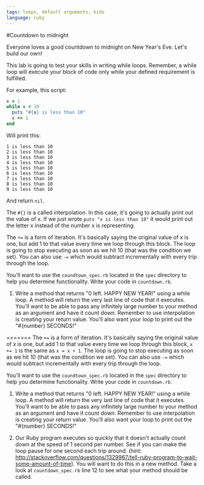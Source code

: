 ```yaml
---
tags: loops, default arguments, kids
language: ruby
---
```


#Countdown to midnight

Everyone loves a good countdown to midnight on New Year's Eve. Let's build our own! 


This lab is going to test your skills in writing while loops. Remember, a while loop will execute your block of code only while your defined requirement is fulfilled. 

For example, this script:
```RUBY
x = 1
while x < 10
  puts "#{x} is less than 10"
  x += 1
end
```
Will print this:
```
1 is less than 10
2 is less than 10
3 is less than 10
4 is less than 10
5 is less than 10
6 is less than 10
7 is less than 10
8 is less than 10
9 is less than 10
```
And return `nil`.

The `#{}` is a called interpolation. In this case, it's going to actually print out the value of x. If we just wrote `puts "x is less than 10"` it would print out the letter x instead of the number x is representing.

The `+=` is a form of iteration. It's basically saying the original value of x is one, but add 1 to that value every time we loop through this block. The loop is going to stop executing as soon as we hit 10 (that was the condition we set). You can also use `-=` which would subtract incrementally with every trip through the loop.

You'll want to use the `coundtown_spec.rb` located in the `spec` directory to help you determine functionality. Write your code in `countdown.rb`.

1. Write a method that returns "0 left. HAPPY NEW YEAR!" using a while loop. A method will return the very last line of code that it executes. You'll want to be able to pass any infinitely large number to your method as an argument and have it count down. Remember to use interpolation is creating your return value. You'll also want your loop to print out the "#{number} SECONDS!"

=======
The `+=` is a form of iteration. It's basically saying the original value of x is one, but add 1 to that value every time we loop through this block, `x += 1` is the same as `x = x + 1`. The loop is going to stop executing as soon as we hit 10 (that was the condition we set). You can also use `-=` which would subtract incrementally with every trip through the loop.

You'll want to use the `coundtown_spec.rb` located in the `spec` directory to help you determine functionality. Write your code in `countdown.rb`.

1. Write a method that returns "0 left. HAPPY NEW YEAR!" using a while loop. A method will return the very last line of code that it executes. You'll want to be able to pass any infinitely large number to your method as an argument and have it count down. Remember to use interpolation is creating your return value. You'll also want your loop to print out the "#{number} SECONDS!"

2. Our Ruby program executes so quickly that it doesn't actually count down at the speed of 1 second per number. See if you can make the loop pause for one second each trip around. (hint: http://stackoverflow.com/questions/1329967/tell-ruby-program-to-wait-some-amount-of-time). You will want to do this in a new method. Take a look at `countdown_spec.rb` line 12 to see what your method should be called.

